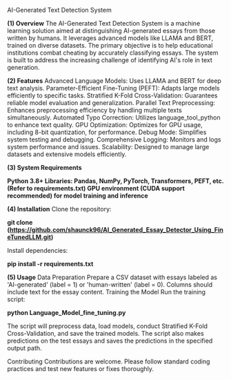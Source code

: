 AI-Generated Text Detection System

**(1) Overview**
The AI-Generated Text Detection System is a machine learning solution aimed at distinguishing AI-generated essays from those written by humans. It leverages advanced models like LLAMA and BERT, trained on diverse datasets. The primary objective is to help educational institutions combat cheating by accurately classifying essays. The system is built to address the increasing challenge of identifying AI's role in text generation.

**(2) Features**
Advanced Language Models: Uses LLAMA and BERT for deep text analysis.
Parameter-Efficient Fine-Tuning (PEFT): Adapts large models efficiently to specific tasks.
Stratified K-Fold Cross-Validation: Guarantees reliable model evaluation and generalization.
Parallel Text Preprocessing: Enhances preprocessing efficiency by handling multiple texts simultaneously.
Automated Typo Correction: Utilizes language_tool_python to enhance text quality.
GPU Optimization: Optimizes for GPU usage, including 8-bit quantization, for performance.
Debug Mode: Simplifies system testing and debugging.
Comprehensive Logging: Monitors and logs system performance and issues.
Scalability: Designed to manage large datasets and extensive models efficiently.

**(3) System Requirements**

**Python 3.8+
Libraries: Pandas, NumPy, PyTorch, Transformers, PEFT, etc. (Refer to requirements.txt)
GPU environment (CUDA support recommended) for model training and inference**

**(4) Installation**
Clone the repository:

**git clone (https://github.com/shaunck96/AI_Generated_Essay_Detector_Using_FineTunedLLM.git)**

Install dependencies:

**pip install -r requirements.txt**

**(5) Usage**
Data Preparation
Prepare a CSV dataset with essays labeled as 'AI-generated' (label = 1) or 'human-written' (label = 0).
Columns should include text for the essay content.
Training the Model
Run the training script:

**python Language_Model_fine_tuning.py**

The script will preprocess data, load models, conduct Stratified K-Fold Cross-Validation, and save the trained models.
The script also makes predictions on the test essays and saves the predictions in the specified output path.

Contributing
Contributions are welcome. Please follow standard coding practices and test new features or fixes thoroughly.
